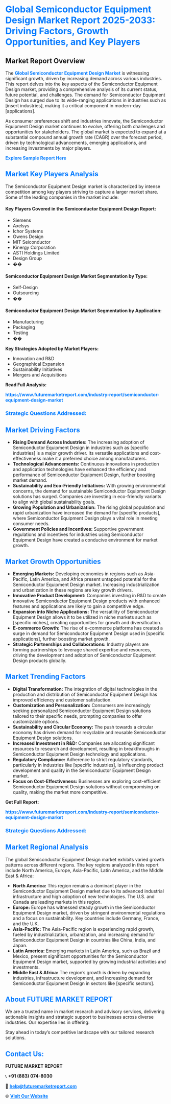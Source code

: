 <h1 style="color: #007BFF;">Global Semiconductor Equipment Design Market Report 2025-2033: Driving Factors, Growth Opportunities, and Key Players</h1>

<section id="overview">
<h2>Market Report Overview</h2>
<p>The <a href="https://www.futuremarketreport.com/industry-report/semiconductor-equipment-design-market" style="color: #007BFF; text-decoration: none;"><strong>Global Semiconductor Equipment Design Market</strong></a> is witnessing significant growth, driven by increasing demand across various industries. This report delves into the key aspects of the Semiconductor Equipment Design market, providing a comprehensive analysis of its current status, future potential, and challenges. The demand for Semiconductor Equipment Design has surged due to its wide-ranging applications in industries such as [insert industries], making it a critical component in modern-day [applications].</p>
<p>As consumer preferences shift and industries innovate, the Semiconductor Equipment Design market continues to evolve, offering both challenges and opportunities for stakeholders. The global market is expected to expand at a substantial compound annual growth rate (CAGR) over the forecast period, driven by technological advancements, emerging applications, and increasing investments by major players.</p>
</section>

<section id="overview">
<p><a href="https://www.futuremarketreport.com/request-sample/reportId=118751" style="color: #007BFF; text-decoration: none;"><strong>Explore Sample Report Here</strong></a></p>
</section>

<section id="key-players">
<h2 style="color: #007BFF;">Market Key Players Analysis</h2>
<p>The Semiconductor Equipment Design market is characterized by intense competition among key players striving to capture a larger market share. Some of the leading companies in the market include:</p>
<h4>Key Players Covered in the Semiconductor Equipment Design Report:</h4>
<ul><li>Siemens</li><li>Axelsys</li><li>Ichor Systems</li><li>Owens Design</li><li>MIT Seiconductor</li><li>Kinergy Corporation</li><li>ASTI Holdings Limited</li><li>Design Group</li><li>��</li></ul>
<h4>Semiconductor Equipment Design Market Segmentation by Type:</h4>
<ul><li>Self-Design</li><li>Outsourcing</li><li>��</li></ul>

<h4>Semiconductor Equipment Design Market Segmentation by Application:</h4>
<ul><li>Manufacturing</li><li>Packaging</li><li>Testing</li><li>��</li></ul>
<p><strong>Key Strategies Adopted by Market Players:</strong></p>
<ul>
<li>Innovation and R&D</li>
<li>Geographical Expansion</li>
<li>Sustainability Initiatives</li>
<li>Mergers and Acquisitions</li>
</ul>
</section>

<section>
<p><strong>Read Full Analysis: </strong></p><a href="https://www.futuremarketreport.com/industry-report/semiconductor-equipment-design-market" style="color: #007BFF; text-decoration: none;"><strong>https://www.futuremarketreport.com/industry-report/semiconductor-equipment-design-market</strong></a>
<h3 style="color: #007BFF;">Strategic Questions Addressed:</h3>
</section>

<section id="driving-factors">
<h2 style="color: #007BFF;">Market Driving Factors</h2>
<ul>
<li><strong>Rising Demand Across Industries:</strong> The increasing adoption of Semiconductor Equipment Design in industries such as [specific industries] is a major growth driver. Its versatile applications and cost-effectiveness make it a preferred choice among manufacturers.</li>
<li><strong>Technological Advancements:</strong> Continuous innovations in production and application technologies have enhanced the efficiency and performance of Semiconductor Equipment Design, further boosting market demand.</li>
<li><strong>Sustainability and Eco-Friendly Initiatives:</strong> With growing environmental concerns, the demand for sustainable Semiconductor Equipment Design solutions has surged. Companies are investing in eco-friendly variants to align with global sustainability goals.</li>
<li><strong>Growing Population and Urbanization:</strong> The rising global population and rapid urbanization have increased the demand for [specific products], where Semiconductor Equipment Design plays a vital role in meeting consumer needs.</li>
<li><strong>Government Policies and Incentives:</strong> Supportive government regulations and incentives for industries using Semiconductor Equipment Design have created a conducive environment for market growth.</li>
</ul>
</section>

<section id="growth-opportunities">
<h2 style="color: #007BFF;">Market Growth Opportunities</h2>
<ul>
<li><strong>Emerging Markets:</strong> Developing economies in regions such as Asia-Pacific, Latin America, and Africa present untapped potential for the Semiconductor Equipment Design market. Increasing industrialization and urbanization in these regions are key growth drivers.</li>
<li><strong>Innovative Product Development:</strong> Companies investing in R&D to create innovative Semiconductor Equipment Design products with enhanced features and applications are likely to gain a competitive edge.</li>
<li><strong>Expansion into Niche Applications:</strong> The versatility of Semiconductor Equipment Design allows it to be utilized in niche markets such as [specific niches], creating opportunities for growth and diversification.</li>
<li><strong>E-commerce Growth:</strong> The rise of e-commerce platforms has created a surge in demand for Semiconductor Equipment Design used in [specific applications], further boosting market growth.</li>
<li><strong>Strategic Partnerships and Collaborations:</strong> Industry players are forming partnerships to leverage shared expertise and resources, driving the development and adoption of Semiconductor Equipment Design products globally.</li>
</ul>
</section>

<section id="trending-factors">
<h2 style="color: #007BFF;">Market Trending Factors</h2>
<ul>
<li><strong>Digital Transformation:</strong> The integration of digital technologies in the production and distribution of Semiconductor Equipment Design has improved efficiency and customer satisfaction.</li>
<li><strong>Customization and Personalization:</strong> Consumers are increasingly seeking personalized Semiconductor Equipment Design solutions tailored to their specific needs, prompting companies to offer customizable options.</li>
<li><strong>Sustainability and Circular Economy:</strong> The push towards a circular economy has driven demand for recyclable and reusable Semiconductor Equipment Design solutions.</li>
<li><strong>Increased Investment in R&D:</strong> Companies are allocating significant resources to research and development, resulting in breakthroughs in Semiconductor Equipment Design technology and applications.</li>
<li><strong>Regulatory Compliance:</strong> Adherence to strict regulatory standards, particularly in industries like [specific industries], is influencing product development and quality in the Semiconductor Equipment Design market.</li>
<li><strong>Focus on Cost-Effectiveness:</strong> Businesses are exploring cost-efficient Semiconductor Equipment Design solutions without compromising on quality, making the market more competitive.</li>
</ul>
</section>

<section>
<p><strong>Get Full Report: </strong></p><a href="https://www.futuremarketreport.com/industry-report/semiconductor-equipment-design-market" style="color: #007BFF; text-decoration: none;"><strong>https://www.futuremarketreport.com/industry-report/semiconductor-equipment-design-market</strong></a>
<h3 style="color: #007BFF;">Strategic Questions Addressed:</h3>
</section>


<section id="regional-analysis">
<h2 style="color: #007BFF;">Market Regional Analysis</h2>
<p>The global Semiconductor Equipment Design market exhibits varied growth patterns across different regions. The key regions analyzed in this report include North America, Europe, Asia-Pacific, Latin America, and the Middle East & Africa:</p>
<ul>
<li><strong>North America:</strong> This region remains a dominant player in the Semiconductor Equipment Design market due to its advanced industrial infrastructure and high adoption of new technologies. The U.S. and Canada are leading markets in this region.</li>
<li><strong>Europe:</strong> Europe has witnessed steady growth in the Semiconductor Equipment Design market, driven by stringent environmental regulations and a focus on sustainability. Key countries include Germany, France, and the U.K.</li>
<li><strong>Asia-Pacific:</strong> The Asia-Pacific region is experiencing rapid growth, fueled by industrialization, urbanization, and increasing demand for Semiconductor Equipment Design in countries like China, India, and Japan.</li>
<li><strong>Latin America:</strong> Emerging markets in Latin America, such as Brazil and Mexico, present significant opportunities for the Semiconductor Equipment Design market, supported by growing industrial activities and investments.</li>
<li><strong>Middle East & Africa:</strong> The region’s growth is driven by expanding industries, infrastructure development, and increasing demand for Semiconductor Equipment Design in sectors like [specific sectors].</li>
</ul>
</section>

<footer>
<h2 style="color: #007BFF;">About FUTURE MARKET REPORT</h2>
<p>We are a trusted name in market research and advisory services, delivering actionable insights and strategic support to businesses across diverse industries. Our expertise lies in offering:</p>

<p>Stay ahead in today’s competitive landscape with our tailored research solutions.</p>

<h2 style="color: #007BFF;">Contact Us:</h2>
<p><strong>FUTURE MARKET REPORT</strong></p>
<p>📞 <strong>+91 (883) 074-8030</strong></p>
<p>📧 <strong><a href="mailto:help@futuremarketreport.com" style="color: #007BFF;">help@futuremarketreport.com</a></strong></p>
<p>🌐 <strong><a href="https://www.futuremarketreport.com/" style="color: #007BFF;">Visit Our Website</a></strong></p>
</footer>